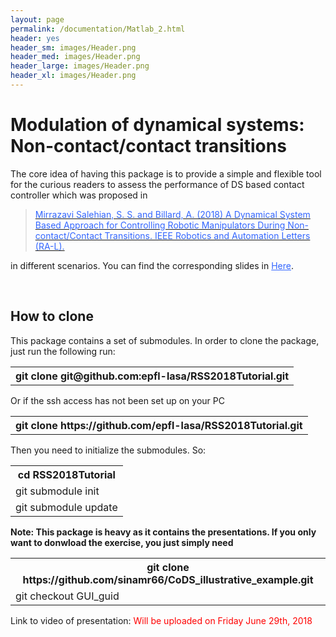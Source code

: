 ```yaml
---
layout: page
permalink: /documentation/Matlab_2.html
header: yes
header_sm: images/Header.png
header_med: images/Header.png
header_large: images/Header.png
header_xl: images/Header.png
--- 
```

<h1 style="text-align: left;">Modulation of dynamical systems: Non-contact/contact transitions</h1>
<p style="text-align: left;">The core idea of having this package is to provide a simple and flexible tool for the curious readers to assess the performance of DS based contact controller which was proposed in</p>
<blockquote>
<p><a href="https://infoscience.epfl.ch/record/255068/files/RAL.pdf"><span style="color: #3366ff;">Mirrazavi Salehian, S. S. and Billard, A. (2018) A Dynamical System Based Approach for Controlling Robotic Manipulators During Non-contact/Contact Transitions. IEEE Robotics and Automation Letters (RA-L).</span></a></p>
</blockquote>
<p style="text-align: left;">in different scenarios. You can find the corresponding slides in <span style="color: #3366ff;"><a style="color: #3366ff;" href="https://epfl-lasa.github.io/TutorialRSS2018.io/documentation/Modulation_tran.html/">Here</a></span>.</p>
<p style="text-align: left;">&nbsp;</p>
<h2 style="text-align: left;">How to clone</h2>
<p style="text-align: left;">This package contains a set of submodules. In order to clone the package, just run the following run:</p>
<table class="tg">
<tbody>
<tr>
<th class="tg-6cx0">git clone git@github.com:epfl-lasa/RSS2018Tutorial.git</th>
</tr>
</tbody>
</table>
<p style="text-align: left;">Or if the ssh access has not been set up on your PC</p>
<table class="tg">
<tbody>
<tr>
<th class="tg-6cx0">git clone https://github.com/epfl-lasa/RSS2018Tutorial.git</th>
</tr>
</tbody>
</table>
<p style="text-align: left;">Then you need to initialize the submodules. So:</p>
<table class="tg">
<tbody>
<tr>
<th class="tg-cctb">cd RSS2018Tutorial</th>
</tr>
<tr>
<td class="tg-7sko">git submodule init</td>
</tr>
<tr>
<td class="tg-7sko">git submodule update</td>
</tr>
</tbody>
</table>
<p style="text-align: left;"><strong>Note: This package is heavy as it contains the presentations. If you only want to donwload the exercise, you just simply need</strong></p>
<table class="tg">
<tbody>
<tr>
<th class="tg-cctb">git clone https://github.com/sinamr66/CoDS_illustrative_example.git</th>
</tr>
<tr>
<td class="tg-7sko">git checkout GUI_guid</td>
</tr>
</tbody>
</table>
<p style="text-align: left;">Link to video of presentation: <span style="color: red;"> Will be uploaded on Friday June 29th, 2018 </span></p>
